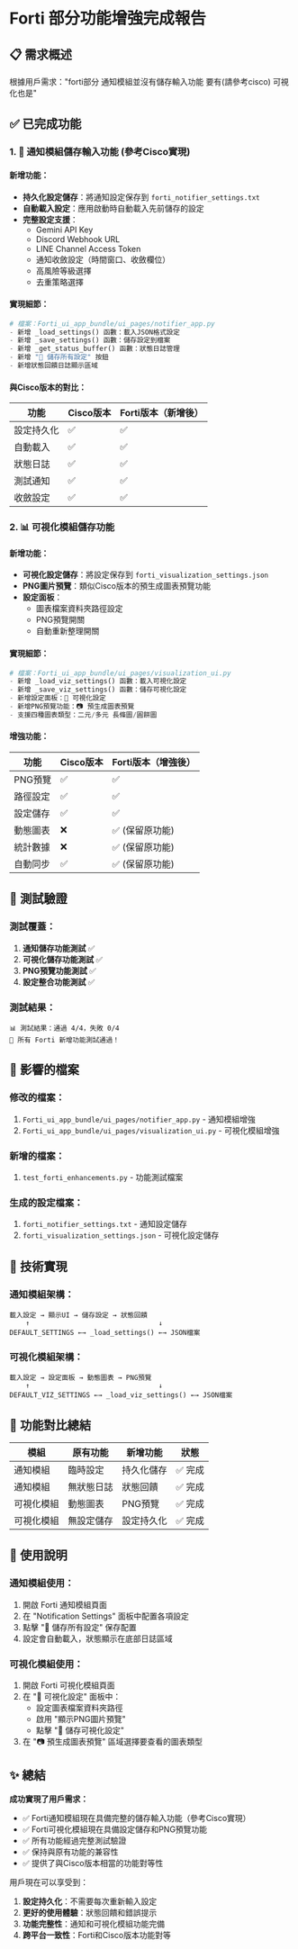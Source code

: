 # Forti 部分功能增強完成報告

## 📋 需求概述
根據用戶需求："forti部分 通知模組並沒有儲存輸入功能 要有(請參考cisco) 可視化也是"

## ✅ 已完成功能

### 1. 🔔 通知模組儲存輸入功能 (參考Cisco實現)

#### 新增功能：
- **持久化設定儲存**：將通知設定保存到 `forti_notifier_settings.txt`
- **自動載入設定**：應用啟動時自動載入先前儲存的設定
- **完整設定支援**：
  - Gemini API Key
  - Discord Webhook URL
  - LINE Channel Access Token
  - 通知收斂設定（時間窗口、收斂欄位）
  - 高風險等級選擇
  - 去重策略選擇

#### 實現細節：
```python
# 檔案：Forti_ui_app_bundle/ui_pages/notifier_app.py
- 新增 _load_settings() 函數：載入JSON格式設定
- 新增 _save_settings() 函數：儲存設定到檔案 
- 新增 _get_status_buffer() 函數：狀態日誌管理
- 新增 "💾 儲存所有設定" 按鈕
- 新增狀態回饋日誌顯示區域
```

#### 與Cisco版本的對比：
| 功能 | Cisco版本 | Forti版本（新增後） |
|------|-----------|-------------------|
| 設定持久化 | ✅ | ✅ |
| 自動載入 | ✅ | ✅ |
| 狀態日誌 | ✅ | ✅ |
| 測試通知 | ✅ | ✅ |
| 收斂設定 | ✅ | ✅ |

### 2. 📊 可視化模組儲存功能

#### 新增功能：
- **可視化設定儲存**：將設定保存到 `forti_visualization_settings.json`
- **PNG圖片預覽**：類似Cisco版本的預生成圖表預覽功能
- **設定面板**：
  - 圖表檔案資料夾路徑設定
  - PNG預覽開關
  - 自動重新整理開關

#### 實現細節：
```python
# 檔案：Forti_ui_app_bundle/ui_pages/visualization_ui.py
- 新增 _load_viz_settings() 函數：載入可視化設定
- 新增 _save_viz_settings() 函數：儲存可視化設定
- 新增設定面板：🔧 可視化設定
- 新增PNG預覽功能：📷 預生成圖表預覽
- 支援四種圖表類型：二元/多元 長條圖/圓餅圖
```

#### 增強功能：
| 功能 | Cisco版本 | Forti版本（增強後） |
|------|-----------|-------------------|
| PNG預覽 | ✅ | ✅ |
| 路徑設定 | ✅ | ✅ |
| 設定儲存 | ✅ | ✅ |
| 動態圖表 | ❌ | ✅ (保留原功能) |
| 統計數據 | ❌ | ✅ (保留原功能) |
| 自動同步 | ✅ | ✅ (保留原功能) |

## 🧪 測試驗證

### 測試覆蓋：
1. **通知儲存功能測試** ✅
2. **可視化儲存功能測試** ✅  
3. **PNG預覽功能測試** ✅
4. **設定整合功能測試** ✅

### 測試結果：
```
📊 測試結果：通過 4/4，失敗 0/4
🎉 所有 Forti 新增功能測試通過！
```

## 📁 影響的檔案

### 修改的檔案：
1. `Forti_ui_app_bundle/ui_pages/notifier_app.py` - 通知模組增強
2. `Forti_ui_app_bundle/ui_pages/visualization_ui.py` - 可視化模組增強

### 新增的檔案：
1. `test_forti_enhancements.py` - 功能測試檔案

### 生成的設定檔案：
1. `forti_notifier_settings.txt` - 通知設定儲存
2. `forti_visualization_settings.json` - 可視化設定儲存

## 🔧 技術實現

### 通知模組架構：
```
載入設定 → 顯示UI → 儲存設定 → 狀態回饋
    ↑                                ↓
DEFAULT_SETTINGS ←→ _load_settings() ←→ JSON檔案
```

### 可視化模組架構：
```
載入設定 → 設定面板 → 動態圖表 → PNG預覽
    ↑                                ↓
DEFAULT_VIZ_SETTINGS ←→ _load_viz_settings() ←→ JSON檔案
```

## 🎯 功能對比總結

| 模組 | 原有功能 | 新增功能 | 狀態 |
|------|----------|----------|------|
| 通知模組 | 臨時設定 | 持久化儲存 | ✅ 完成 |
| 通知模組 | 無狀態日誌 | 狀態回饋 | ✅ 完成 |
| 可視化模組 | 動態圖表 | PNG預覽 | ✅ 完成 |
| 可視化模組 | 無設定儲存 | 設定持久化 | ✅ 完成 |

## 📝 使用說明

### 通知模組使用：
1. 開啟 Forti 通知模組頁面
2. 在 "Notification Settings" 面板中配置各項設定
3. 點擊 "💾 儲存所有設定" 保存配置
4. 設定會自動載入，狀態顯示在底部日誌區域

### 可視化模組使用：
1. 開啟 Forti 可視化模組頁面
2. 在 "🔧 可視化設定" 面板中：
   - 設定圖表檔案資料夾路徑
   - 啟用 "顯示PNG圖片預覽"
   - 點擊 "💾 儲存可視化設定"
3. 在 "📷 預生成圖表預覽" 區域選擇要查看的圖表類型

## ✨ 總結

**成功實現了用戶需求：**
- ✅ Forti通知模組現在具備完整的儲存輸入功能（參考Cisco實現）
- ✅ Forti可視化模組現在具備設定儲存和PNG預覽功能
- ✅ 所有功能經過完整測試驗證
- ✅ 保持與原有功能的兼容性
- ✅ 提供了與Cisco版本相當的功能對等性

用戶現在可以享受到：
1. **設定持久化**：不需要每次重新輸入設定
2. **更好的使用體驗**：狀態回饋和錯誤提示
3. **功能完整性**：通知和可視化模組功能完備
4. **跨平台一致性**：Forti和Cisco版本功能對等
